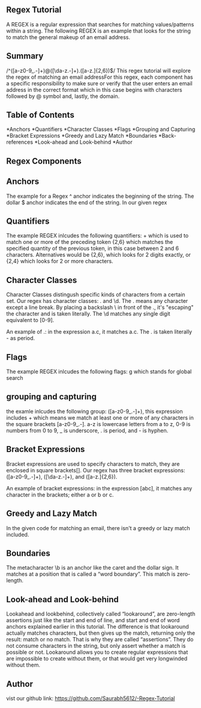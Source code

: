 ## Regex Tutorial
A REGEX is a regular expression that searches for matching values/patterns within a string. The following REGEX is an example that looks for the string to match the general makeup of an email address.

## Summary
/^([a-z0-9_\.-]+)@([\da-z\.-]+)\.([a-z\.]{2,6})$/
This regex tutorial will explore the regex of matching an email addressFor this regex, each component has a specific responsibility to make sure or verify that the user enters an email address in the correct format which in this case begins with characters followed by @ symbol and, lastly, the domain.
## Table of Contents
*Anchors
*Quantifiers
*Character Classes
*Flags
*Grouping and Capturing
*Bracket Expressions
*Greedy and Lazy Match
*Boundaries
*Back-references
*Look-ahead and Look-behind
*Author
## Regex Components
## Anchors
The example for a Regex ^ anchor indicates the beginning of the string. The dollar $ anchor indicates the end of the string. In our given regex 
## Quantifiers
The example REGEX inlcudes the following quantifiers: + which is used to match one or more of the preceding token {2,6} which matches the specified quantity of the previous token, in this case between 2 and 6 characters. Alternatives would be {2,6}, which looks for 2 digits exactly, or {2,4} which looks for 2 or more characters.
## Character Classes
Character Classes distingush specific kinds of characters from a certain set. Our regex has character classes: \. and \d. The . means any character except a line break. By placing a backslash \ in front of the ., it's "escaping" the character and is taken literally. The \d matches any single digit equivalent to [0-9].

An example of \.: in the expression a\.c, it matches a.c. The . is taken literally - as period.
## Flags
The example REGEX inlcudes the following flags: g which stands for global search
## grouping and capturing
the examle inlcudes the following group: ([a-z0-9_\.-]+), this expression includes + which means we match at least one or more of any characters in the square brackets [a-z0-9_\.-]. a-z is lowercase letters from a to z, 0-9 is numbers from 0 to 9, _ is underscore, \. is period, and - is hyphen.
## Bracket Expressions
Bracket expressions are used to specify characters to match, they are enclosed in square brackets[]. Our regex has three bracket expressions: ([a-z0-9_\.-]+), ([\da-z\.-]+), and ([a-z\.]{2,6}).

An example of bracket expressions: in the expression [abc], it matches any character in the brackets; either a or b or c.

## Greedy and Lazy Match
In the given code for matching an email, there isn't a greedy or lazy match included.

## Boundaries
The metacharacter \b is an anchor like the caret and the dollar sign. It matches at a position that is called a “word boundary”. This match is zero-length.
## Look-ahead and Look-behind
Lookahead and lookbehind, collectively called “lookaround”, are zero-length assertions just like the start and end of line, and start and end of word anchors explained earlier in this tutorial. The difference is that lookaround actually matches characters, but then gives up the match, returning only the result: match or no match. That is why they are called “assertions”. They do not consume characters in the string, but only assert whether a match is possible or not. Lookaround allows you to create regular expressions that are impossible to create without them, or that would get very longwinded without them.
## Author 
vist our github link: https://github.com/Saurabh5612/-Regex-Tutorial